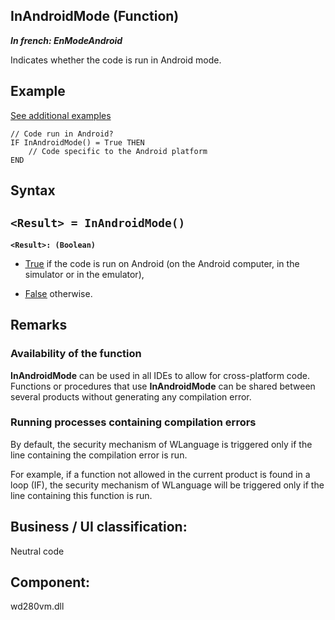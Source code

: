 


## InAndroidMode (Function)

***In french: EnModeAndroid***



<a name="XUse"></a>
<a name="Use"></a>
<a name="description"></a>
Indicates whether the code is run in Android mode. 




<a name="Example1"></a>
<a name="sample_code"></a>

## Example
<a class="notetitle" target="_blank" href="$DOC$=1000020714&name=inandroidmode_function&product=WD">See additional examples</a>

```wl
// Code run in Android? 
IF InAndroidMode() = True THEN
	// Code specific to the Android platform
END
```

<a name="XSYNTAX"></a>

## Syntax
<a name="SYNTAX1"></a>

`<Result> = InAndroidMode()`
---

**`<Result>: (Boolean)`**



- <u><u><u><u>True</u></u></u></u> if the code is run on Android (on the Android computer, in the simulator or in the emulator), 

- <u><u><u><u>False</u></u></u></u> otherwise. 








<a name="NOTE0"></a>
<a name="NOTE0_1"></a>

## Remarks


### Availability of the function
<a name="availability_the_function_ELTPARAGRAPHE000217"></a>

**InAndroidMode** can be used in all IDEs to allow for cross-platform code. Functions or procedures that use **InAndroidMode** can be shared between several products without generating any compilation error.
<a name="NOTE0_2"></a>


### Running processes containing compilation errors
<a name="running_processes_containing_compilation_errors_ELTPARAGRAPHE000231"></a>

By default, the security mechanism of WLanguage is triggered only if the line containing the compilation error is run.

For example, if a function not allowed in the current product is found in a loop (IF), the security mechanism of WLanguage will be triggered only if the line containing this function is run.

<a name="XComponent"></a>

## Business / UI classification:
Neutral code
## Component:
wd280vm.dll
